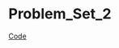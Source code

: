 # Problem_Set_2


[Code](https://colab.research.google.com/drive/1ljoTIVTSk6MjhC9Q85OA5U7dWoiduLGq?usp=sharing)
